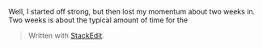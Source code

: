Well, I started off strong, but then lost my momentum about two weeks in. Two weeks is about the typical amount of time for the 


> Written with [StackEdit](https://stackedit.io/).
<!--stackedit_data:
eyJoaXN0b3J5IjpbLTE1MDA0MTc4ODhdfQ==
-->